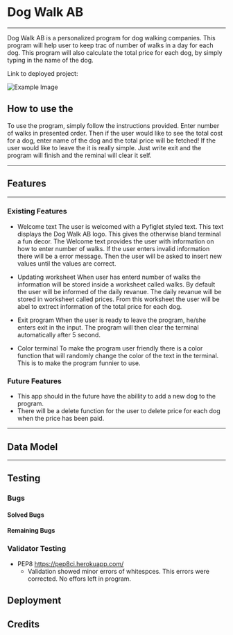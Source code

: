 # Dog Walk AB
***
Dog Walk AB is a personalized program for dog walking companies. This program will help user to keep trac of number of walks in a day for each dog. This program will also calculate the total price for each dog, by simply typing in the name of the dog.


Link to deployed project:

![Example Image](images/example.png)

## How to use the 
To use the program, simply follow the instructions provided. Enter number of walks in presented order. Then if the user would like to see the total cost for a dog, enter name of the dog and the total price will be fetched! If the user would like to leave the  it is really simple. Just write exit and the program will finish and the reminal will clear it self.
*** 
## Features
*** 
### Existing Features
- Welcome text
The user is welcomed with a Pyfiglet styled text. This text displays the Dog Walk AB logo. This gives the otherwise bland terminal a fun decor.
The Welcome text provides the user with information on how to enter number of walks. If the user enters invalid information there will be a error message. Then the user will be asked to insert new values until the values are correct.

- Updating worksheet
When user has enterd number of walks the information will be stored inside a worksheet called walks. By default the user will be informed of the daily revanue. The daily revanue will be stored in worksheet called prices. From this worksheet the user will be abel to extrect information of the total price for each dog.

- Exit program
When the user is ready to leave the program, he/she enters exit in the input. The program will then clear the terminal automatically after 5 second.

- Color terminal
To make the program user friendly there is a color function that will randomly change the color of the text in the terminal. This is to make the program funnier to use.
### Future Features
- This app should in the future have the abillity to add a new dog to the program.
- There will be a delete function for the user to delete price for each dog when the price has been paid.
*** 
## Data Model
***
## Testing
### Bugs
#### Solved Bugs
#### Remaining Bugs
### Validator Testing
- PEP8 https://pep8ci.herokuapp.com/
  - Validation showed minor errors of whitespces. This errors were corrected. No effors left in program.

## Deployment
## Credits


